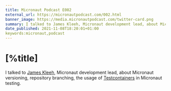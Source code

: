 ```yaml
---
title: Micronaut Podcast E002
external_url: https://micronautpodcast.com/002.html
banner_image: https://media.micronautpodcast.com/twitter-card.png
summary: I talked to James Kleeh, Micronaut development lead, about Micronaut versioning, repository branching, the usage of Testcontainers in Micronaut testing.
date_published: 2021-11-08T18:20:01+01:00
keywords:micronaut,podcast
---
```


# [%title]

I talked to [James Kleeh](https://twitter.com/schlogen), Micronaut development lead, about Micronaut versioning, repository branching, the usage of [Testcontainers](https://twitter.com/testcontainers) in Micronaut testing.
